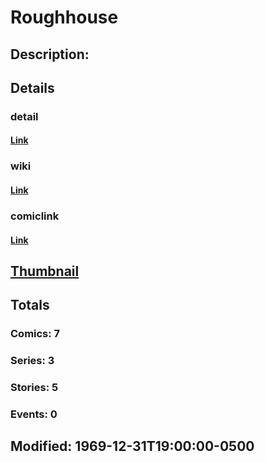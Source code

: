 # Roughhouse
## Description: 
## Details
### detail
#### [Link](http://marvel.com/characters/1956/roughhouse?utm_campaign=apiRef&utm_source=225578a89fc76f3d20fbffda5d17a88d)
### wiki
#### [Link](http://marvel.com/universe/Roughhouse?utm_campaign=apiRef&utm_source=225578a89fc76f3d20fbffda5d17a88d)
### comiclink
#### [Link](http://marvel.com/comics/characters/1011117/roughhouse?utm_campaign=apiRef&utm_source=225578a89fc76f3d20fbffda5d17a88d)
## [Thumbnail](http://i.annihil.us/u/prod/marvel/i/mg/b/40/image_not_available.jpg)
## Totals
### Comics: 7
### Series: 3
### Stories: 5
### Events: 0
## Modified: 1969-12-31T19:00:00-0500